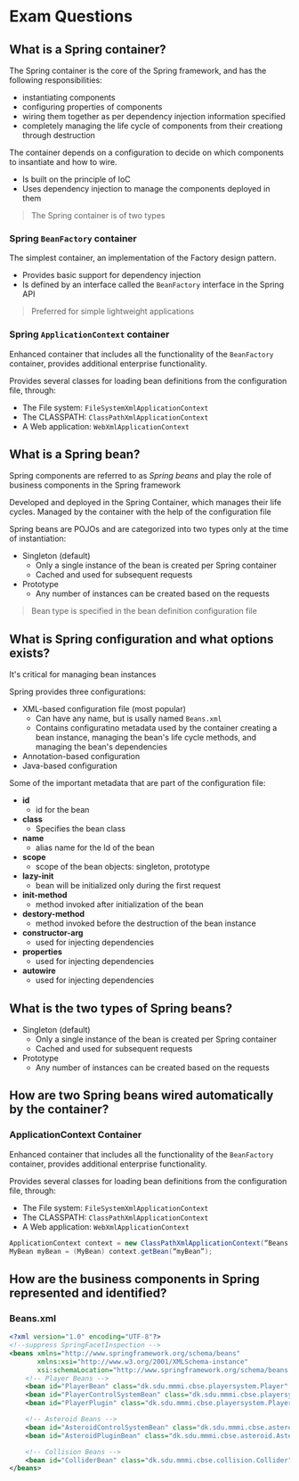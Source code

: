 # Exam Questions

## What is a Spring container?

The Spring container is the core of the Spring framework, and has the following responsibilities:

- instantiating components
- configuring properties of components
- wiring them together as per dependency injection information specified
- completely managing the life cycle of components from their creationg through destruction

The container depends on a configuration to decide on which components to insantiate and how to wire.

- Is built on the principle of IoC
- Uses dependency injection to manage the components deployed in them

> The Spring container is of two types

### Spring `BeanFactory` container

The simplest container, an implementation of the Factory design pattern.

- Provides basic support for dependency injection
- Is defined by an interface called the `BeanFactory` interface in the Spring API

> Preferred for simple lightweight applications

### Spring `ApplicationContext` container

Enhanced container that includes all the functionality of the `BeanFactory` container, provides additional enterprise functionality.

Provides several classes for loading bean definitions from the configuration file, through:

- The File system: `FileSystemXmlApplicationContext`
- The CLASSPATH: `ClassPathXmlApplicationContext`
- A Web application: `WebXmlApplicationContext`

## What is a Spring bean?

Spring components are referred to as _Spring beans_ and play the role of business components in the Spring framework

Developed and deployed in the Spring Container, which manages their life cycles.
Managed by the container with the help of the configuration file

Spring beans are POJOs and are categorized into two types only at the time of instantiation:

- Singleton (default)
  - Only a single instance of the bean is created per Spring container
  - Cached and used for subsequent requests
- Prototype
  - Any number of instances can be created based on the requests

> Bean type is specified in the bean definition configuration file

## What is Spring configuration and what options exists?

It's critical for managing bean instances

Spring provides three configurations:

- XML-based configuration file (most popular)
  - Can have any name, but is usally named `Beans.xml`
  - Contains configuratino metadata used by the container creating a bean instance, managing the bean's life cycle methods, and managing the bean's dependencies
- Annotation-based configuration
- Java-based configuration

Some of the important metadata that are part of the configuration file:

- **id**
  - id for the bean
- **class**
  - Specifies the bean class
- **name**
  - alias name for the Id of the bean
- **scope**
  - scope of the bean objects: singleton, prototype
- **lazy-init**
  - bean will be initialized only during the first request
- **init-method**
  - method invoked after initialization of the bean
- **destory-method**
  - method invoked before the destruction of the bean instance
- **constructor-arg**
  - used for injecting dependencies
- **properties**
  - used for injecting dependencies
- **autowire**
  - used for injecting dependencies

## What is the two types of Spring beans?

- Singleton (default)
  - Only a single instance of the bean is created per Spring container
  - Cached and used for subsequent requests
- Prototype
  - Any number of instances can be created based on the requests

## How are two Spring beans wired automatically by the container?

### ApplicationContext Container

Enhanced container that includes all the functionality of the `BeanFactory` container, provides additional enterprise functionality.

Provides several classes for loading bean definitions from the configuration file, through:

- The File system: `FileSystemXmlApplicationContext`
- The CLASSPATH: `ClassPathXmlApplicationContext`
- A Web application: `WebXmlApplicationContext`

```java
ApplicationContext context = new ClassPathXmlApplicationContext(“Beans.xml”);
MyBean myBean = (MyBean) context.getBean(“myBean”);
```

## How are the business components in Spring represented and identified?

### Beans.xml

```xml
<?xml version="1.0" encoding="UTF-8"?>
<!--suppress SpringFacetInspection -->
<beans xmlns="http://www.springframework.org/schema/beans"
       xmlns:xsi="http://www.w3.org/2001/XMLSchema-instance"
       xsi:schemaLocation="http://www.springframework.org/schema/beans http://www.springframework.org/schema/beans/spring-beans.xsd">
    <!-- Player Beans -->
    <bean id="PlayerBean" class="dk.sdu.mmmi.cbse.playersystem.Player" />
    <bean id="PlayerControlSystemBean" class="dk.sdu.mmmi.cbse.playersystem.PlayerControlSystem"/>
    <bean id="PlayerPlugin" class="dk.sdu.mmmi.cbse.playersystem.PlayerPlugin"/>

    <!-- Asteroid Beans -->
    <bean id="AsteroidControlSystemBean" class="dk.sdu.mmmi.cbse.asteroid.AsteroidControlSystem" />
    <bean id="AsteroidPluginBean" class="dk.sdu.mmmi.cbse.asteroid.AsteroidPlugin" />

    <!-- Collision Beans -->
    <bean id="ColliderBean" class="dk.sdu.mmmi.cbse.collision.Collider" />
</beans>
```
